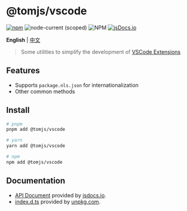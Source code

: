 # @tomjs/vscode

[![npm](https://img.shields.io/npm/v/@tomjs/vscode)](https://www.npmjs.com/package/@tomjs/vscode) ![node-current (scoped)](https://img.shields.io/node/v/@tomjs/vscode) ![NPM](https://img.shields.io/npm/l/@tomjs/vscode) [![jsDocs.io](https://img.shields.io/badge/jsDocs.io-reference-blue)](https://www.jsdocs.io/package/@tomjs/vscode)

**English** | [中文](./README.zh_CN.md)

> Some utilities to simplify the development of [VSCode Extensions](https://marketplace.visualstudio.com/VSCode)

## Features

- Supports `package.nls.json` for internationalization
- Other common methods

## Install

```bash
# pnpm
pnpm add @tomjs/vscode

# yarn
yarn add @tomjs/vscode

# npm
npm add @tomjs/vscode
```

## Documentation

- [API Document](https://www.jsdocs.io/package/@tomjs/vscode) provided by [jsdocs.io](https://www.jsdocs.io).
- [index.d.ts](https://www.unpkg.com/browse/@tomjs/vscode/dist/index.d.ts) provided by [unpkg.com](https://www.unpkg.com).
